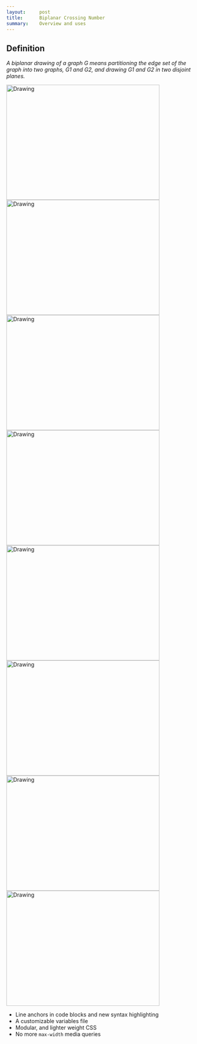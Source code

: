 ```yaml
---
layout:     post
title:      Biplanar Crossing Number
summary:    Overview and uses
---
```


## Definition

_A biplanar drawing of a graph G means partitioning the edge set of the graph into two
graphs, G1 and G2, and drawing G1 and G2 in two disjoint planes._

<img src="{{site.url}}/images/one.png" alt="Drawing" style="width: 400px; height: 300px"/> </br>
<img src="{{site.url}}/images/two.png" alt="Drawing" style="width: 400px; height: 300px"/> </br>
<img src="{{site.url}}/images/3.png" alt="Drawing" style="width: 400px; height: 300px"/> </br>
<img src="{{site.url}}/images/4.png" alt="Drawing" style="width: 400px; height: 300px"/> </br>
<img src="{{site.url}}/images/5.png" alt="Drawing" style="width: 400px; height: 300px"/> </br>
<img src="{{site.url}}/images/6.png" alt="Drawing" style="width: 400px; height: 300px"/> </br>
<img src="{{site.url}}/images/7.png" alt="Drawing" style="width: 400px; height: 300px"/> </br>
<img src="{{site.url}}/images/8.png" alt="Drawing" style="width: 400px; height: 300px"/>

* Line anchors in code blocks and new syntax highlighting
* A customizable variables file
* Modular, and lighter weight CSS
* No more `max-width` media queries
